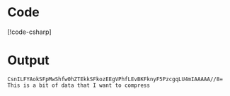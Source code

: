 # Code
[!code-csharp[](../../Corset.Example/Program.cs)]

# Output

```
CsnILFYAokSFpMwShfw0hZTEkkSFkozEEgVPhfLEvBKFknyF5PzcgqLU4mIAAAAA//8=
This is a bit of data that I want to compress
```